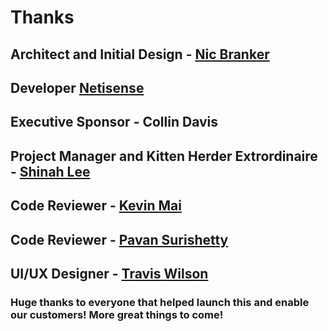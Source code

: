 # Thanks

## Architect and Initial Design - [Nic Branker](https://www.linkedin.com/profile/view?id=16353769) 
## Developer [Netisense](http://www.netisense.com)
## Executive Sponsor - Collin Davis 
## Project Manager and Kitten Herder Extrordinaire - [Shinah Lee](https://www.linkedin.com/profile/view?id=256924312)
## Code Reviewer - [Kevin Mai](https://www.linkedin.com/profile/view?id=243243841)
## Code Reviewer - [Pavan Surishetty](https://www.linkedin.com/profile/view?id=25282188)
## UI/UX Designer - [Travis Wilson](https://www.linkedin.com/profile/view?id=44378278)

### Huge thanks to everyone that helped launch this and enable our customers! More great things to come!
